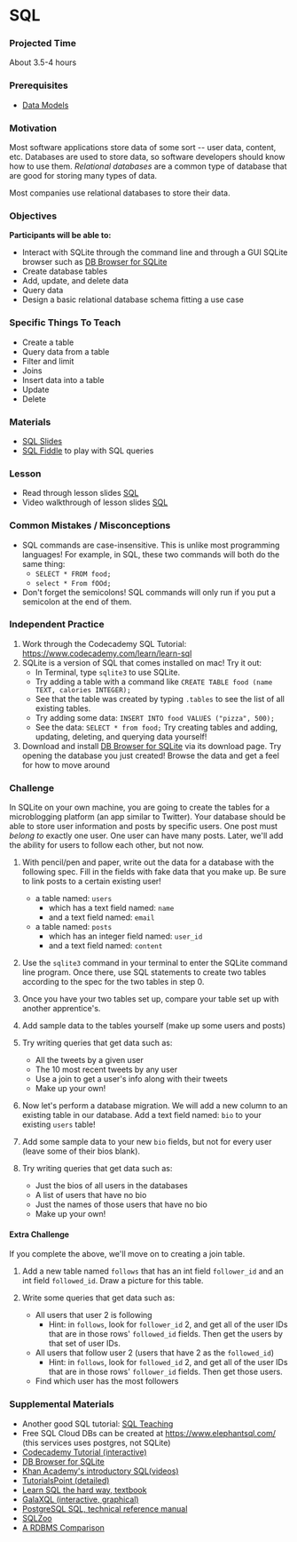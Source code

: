 # SQL

### Projected Time
About 3.5-4 hours

### Prerequisites
- [Data Models](databases/data-models.md)

### Motivation
Most software applications store data of some sort -- user data, content, etc. Databases are used to store data, so software developers should know how to use them. *Relational databases* are a common type of database that are good for storing many types of data.

Most companies use relational databases to store their data.

### Objectives
**Participants will be able to:**
- Interact with SQLite through the command line and through a GUI SQLite browser such as [DB Browser for SQLite](https://sqlitebrowser.org/)
- Create database tables
- Add, update, and delete data
- Query data
- Design a basic relational database schema fitting a use case

### Specific Things To Teach
- Create a table
- Query data from a table
- Filter and limit
- Joins
- Insert data into a table
- Update
- Delete

### Materials
- [SQL Slides](https://docs.google.com/presentation/d/1xK7_t_yJcu4RcBkj0Gv-t5uyBCNr0g4cHKqAJSxNwY0/edit)
- [SQL Fiddle](http://sqlfiddle.com/) to play with SQL queries

### Lesson
- Read through lesson slides [SQL](https://docs.google.com/presentation/d/1xK7_t_yJcu4RcBkj0Gv-t5uyBCNr0g4cHKqAJSxNwY0/edit)
- Video walkthrough of lesson slides [SQL](https://drive.google.com/file/d/1V0bk3fH_8PsRE3Vz4J3qe3TTiqBClT6y/view)


### Common Mistakes / Misconceptions
- SQL commands are case-insensitive. This is unlike most programming languages! For example, in SQL, these two commands will both do the same thing:
    - `SELECT * FROM food;`
    - `select * From fOOd;`
- Don't forget the semicolons! SQL commands will only run if you put a semicolon at the end of them.


### Independent Practice
1. Work through the Codecademy SQL Tutorial: https://www.codecademy.com/learn/learn-sql
2. SQLite is a version of SQL that comes installed on mac! Try it out:
    - In Terminal, type `sqlite3` to use SQLite.
    - Try adding a table with a command like `CREATE TABLE food (name TEXT, calories INTEGER);`
    - See that the table was created by typing `.tables` to see the list of all existing tables.
    - Try adding some data: `INSERT INTO food VALUES ("pizza", 500);`
    - See the data: `SELECT * from food;`
Try creating tables and adding, updating, deleting, and querying data yourself!
3. Download and install [DB Browser for SQLite](https://sqlitebrowser.org/) via its download page. Try opening the database you just created! Browse the data and get a feel for how to move around  

### Challenge
In SQLite on your own machine, you are going to create the tables for a microblogging platform (an app similar to Twitter). Your database should be able to store user information and posts by specific users. One post must *belong to* exactly one user. One user can have many posts. Later, we'll add the ability for users to follow each other, but not now.

1. With pencil/pen and paper, write out the data for a database with the following spec. Fill in the fields with fake data that you make up. Be sure to link posts to a certain existing user!
    - a table named: `users`
        - which has a text field named: `name`
        - and a text field named: `email`
    - a table named: `posts`
        - which has an integer field named: `user_id`
        - and a text field named: `content`

2. Use the `sqlite3` command in your terminal to enter the SQLite command line program. Once there, use SQL statements to create two tables according to the spec for the two tables in step 0.

3. Once you have your two tables set up, compare your table set up with another apprentice's.

4. Add sample data to the tables yourself (make up some users and posts)

5. Try writing queries that get data such as:
    - All the tweets by a given user
    - The 10 most recent tweets by any user
    - Use a join to get a user's info along with their tweets
    - Make up your own!

6. Now let's perform a database migration. We will add a new column to an existing table in our database. Add a text field named: `bio` to your existing `users` table! 

7. Add some sample data to your new `bio` fields, but not for every user (leave some of their bios blank). 

8. Try writing queries that get data such as:
    - Just the bios of all users in the databases
    - A list of users that have no bio 
    - Just the names of those users that have no bio
    - Make up your own!

#### Extra Challenge 

If you complete the above, we'll move on to creating a join table.

1. Add a new table named `follows` that has an int field `follower_id` and an int field `followed_id`. Draw a picture for this table.

2. Write some queries that get data such as:
    - All users that user 2 is following 
        - Hint: in `follows`, look for `follower_id` 2, and get all of the user IDs that are in those rows' `followed_id` fields. Then get the users by that set of user IDs.
    - All users that follow user 2 (users that have 2 as the `followed_id`)
        - Hint: in `follows`, look for `followed_id` 2, and get all of the user IDs that are in those rows' `follower_id` fields. Then get those users.
    - Find which user has the most followers
    
### Supplemental Materials
- Another good SQL tutorial: [SQL Teaching](https://www.sqlteaching.com)
- Free SQL Cloud DBs can be created at https://www.elephantsql.com/ (this services uses postgres, not SQLite)
- [Codecademy Tutorial (interactive)](https://www.codecademy.com/learn/learn-sql)
- [DB Browser for SQLite](https://sqlitebrowser.org/)
- [Khan Academy's introductory SQL(videos)](https://www.khanacademy.org/computing/computer-programming/sql/sql-basics/v/welcome-to-sql)
- [TutorialsPoint (detailed)](https://www.tutorialspoint.com/sql/)
- [Learn SQL the hard way, textbook](https://learncodethehardway.org/sql/)
- [GalaXQL (interactive, graphical)](http://sol.gfxile.net/galaxql.html)
- [PostgreSQL SQL, technical reference manual](https://www.postgresql.org/docs/current/static/sql.html)
- [SQLZoo](https://sqlzoo.net/wiki/SQL_Tutorial)
- [A RDBMS Comparison](https://www.digitalocean.com/community/tutorials/sqlite-vs-mysql-vs-postgresql-a-comparison-of-relational-database-management-systems)
